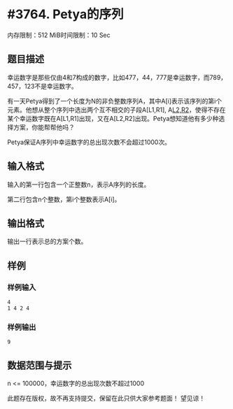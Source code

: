 # #3764. Petya的序列

内存限制：512 MiB时间限制：10 Sec

## 题目描述

幸运数字是那些仅由4和7构成的数字，比如477，44，777是幸运数字，而789，457，123不是幸运数字。

有一天Petya得到了一个长度为N的非负整数序列A，其中A[i]表示该序列的第i个元素。他想从整个序列中选出两个互不相交的子段A[L1,R1], A[L2,R2](1<=L1<=R1<L2<=R2<=n)，使得不存在某个幸运数字既在A[L1,R1]出现，又在A[L2,R2]出现。Petya想知道他有多少种选择方案，你能帮帮他吗？

Petya保证A序列中幸运数字的总出现次数不会超过1000次。

## 输入格式

输入的第一行包含一个正整数n，表示A序列的长度。

第二行包含n个整数，第i个整数表示A[i]。

## 输出格式

输出一行表示总的方案个数。

## 样例

### 样例输入

    
    4
    1 4 2 4
    

### 样例输出

    
    9
    

## 数据范围与提示

n <= 100000，幸运数字的总出现次数不超过1000

此题存在版权，故不再支持提交，保留在此只供大家参考题面！ 望见谅！

